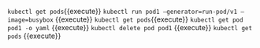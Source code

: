 `kubectl get pods`{{execute}}
`kubectl run pod1 –generator=run-pod/v1 –image=busybox` {{execute}}
`kubectl get pods`{{execute}}
`kubectl get pod pod1 -o yaml` {{execute}}
`kubectl delete pod pod1` {{execute}}
`kubectl get pods` {{execute}}
